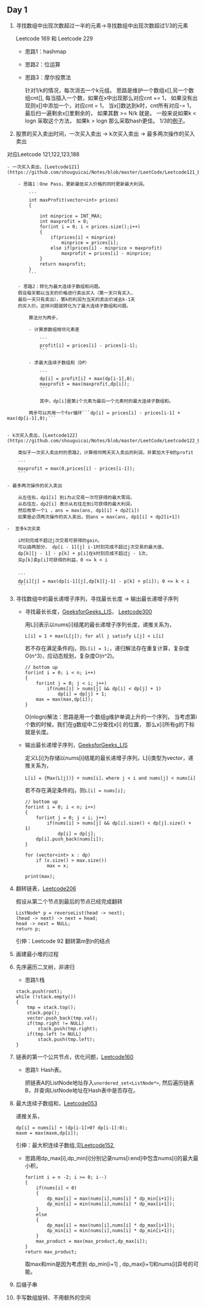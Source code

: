 ## Day 1

1. 寻找数组中出现次数超过一半的元素->寻找数组中出现次数超过1/3的元素

	Leetcode 169 和 Leetcode 229

	- 思路1：hashmap

	- 思路2：位运算

	- 思路3：摩尔投票法

		针对1/k的情况，每次消去一个k元组。
		思路是维护一个数组x[],另一个数组cnt[], 
		每当插入一个数，如果在x中出现那么对应cnt += 1，
		如果没有出现则x[]中添加一个，对应cnt = 1， 当x[]数达到k时，cnt所有对应-= 1，
		最后扫一遍剩余x[]里剩余的， 如果其数 >= N/k 就是。
		一般来说如果k < logn 采取这个方法， 如果k > logn 那么采取hash更佳。
		1/3的[例子](https://www.cnblogs.com/YaoDD/p/5276958.html)。

2. 股票的买入卖出时间，一次买入卖出 -> k次买入卖出 -> 最多两次操作的买入卖出

 对应Leetcode 121,122,123,188


	- 一次买入卖出，[Leetcode121](https://github.com/shouguicai/Notes/blob/master/LeetCode/Leetcode121_Best%20Time%20to%20Buy%20and%20Sell%20Stock.md)

		- 思路1：One Pass，更新最低买入价格的同时更新最大利润。

			```
			int maxProfit(vector<int> prices)
			{

				int minprice = INT_MAX;
				int maxprofit = 0;
				for(int i = 0; i < prices.size();i++)
				{
					if(prices[i] < minprice)
						minprice = prices[i];
					else if(prices[i] - minprice > maxprofit)
						maxprofit = prices[i] - minprice;
				}
				return maxprofit;
			}
			```

		- 思路2：转化为最大连续子数组和问题。
		假设每天都以当天的价格进行卖出买入（第一天只有买入，
		最后一天只有卖出），第k的利润为当天的卖出价减去k-1天
		的买入价。这样问题就转化为了最大连续子数组和问题。

			算法分为两步，

			- 计算原数组相邻元素差
			
				```
				profit[i] = prices[i] - prices[i-1];
				```

			- 求最大连续子数组和（DP）

				```
				dp[i] = profit[i] + max(dp[i-1],0);
				maxprofit = max(maxprofit,dp[i]);
				```

				其中，dp[i]是第i个元素为最后一个元素时的最大连续子数组和。

			两步可以共用一个for循环```dp[i] = prices[i] - prices[i-1] + max(dp[i-1],0);```


	- k次买入卖出，[Leetcode122](https://github.com/shouguicai/Notes/blob/master/LeetCode/Leetcode122_Best%20Time%20to%20Buy%20and%20Sell%20Stock%20II.md)

		类似于一次买入卖出时的思路2，计算相邻两天买入卖出的利润，并累加大于0的profit
		
		```
		maxprofit = max(0,prices[i] - prices[i-1]);
		```

	- 最多两次操作的买入卖出

		从左往右，dp1[i] 到i为止交易一次可获得的最大零润，
		从右往左，dp2[i] 表示从右往左到i可获得的最大利润，
		然后枚举一个i ，ans = max(ans, dp1[i] + dp2[i])
		如果是必须两次操作的买入卖出，则ans = max(ans, dp1[i] + dp2[i+1])

	-  至多k次买卖

		i时刻完成不超过j次交易可获得的gain， 
		可以由两部分， dp[i - 1][j] i-1时刻完成不超过j次交易的最大值，   
		dp[k][j - 1] - p[k] + p[i]在k时刻完成不超过j - 1次， 
		买p[k]卖p[i]可获得的利益，0 <= k < i


		```
		dp[i][j] = max(dp[i-1][j],dp[k][j-1] - p[k] + p[i]); 0 <= k < i
		```


3. 寻找数组中的最长递增子序列，寻找最长长度 -> 输出最长递增子序列

 	- 寻找最长长度，[GeeksforGeeks_LIS](https://github.com/shouguicai/Notes/blob/master/GeeksforGeeks/Longest%20Increasing%20Subsequence.md)，
 	  [Leetcode300](https://github.com/shouguicai/Notes/blob/master/LeetCode/Leetcode300_Longest%20Increasing%20Subsequence.md)

 	  	用L[i]表示以nums[i]结尾的最长递增子序列长度，递推关系为，

 	  	```
 	  	L[i] = 1 + max(L[j]); for all j satisfy L[j] < L[i] 
 	  	```

 	  	若不存在满足条件的j，则```L[i] = 1;```，递归解法存在重复计算，复杂度O(n^3)，应动态规划，复杂度O(n^2)。

 	  	```
 	  	// bottom up
        for(int i = 0; i < n; i++)
        {
            for(int j = 0; j < i; j++)
                if(nums[i] > nums[j] && dp[i] < dp[j] + 1)
                    dp[i] = dp[j] + 1;
            max = max(max,dp[i]);
        }
 	  	```

 	  	O(nlogn)解法：思路是用一个数组g维护单调上升的一个序列，
 	  		当考虑第i个数的时候，我们在g数组中二分查找x[i] 的位置， 
 	  		那么x[i]所有g的下标就是长度。



	- 输出最长递增子序列，[GeeksforGeeks_LIS](https://www.geeksforgeeks.org/construction-of-longest-increasing-subsequence-using-dynamic-programming/)

		定义L[i]为存储以nums[i]结尾的最长递增子序列，L[i]类型为vector，递推关系为，
		
		```
		L[i] = {Max(L[j])} + nums[i]，where j < i and nums[j] < nums[i]
		```
		若不存在满足条件的j，则```L[i] = nums[i];```

		```
 	  	// bottom up
        for(int i = 0; i < n; i++)
        {
            for(int j = 0; j < i; j++)
                if(nums[i] > nums[j] && dp[i].size() < dp[j].size() + 1)
                    dp[i] = dp[j];
            dp[i].push_back(nums[i]);
        }

        for (vector<int> x : dp)
        	if (x.size() > max.size())
            	max = x;

        print(max);
        ```

4. 翻转链表，[Leetcode206](https://github.com/shouguicai/Notes/blob/master/LeetCode/Leetcode206_Reverse%20Linked%20List.md)

	假设从第二个节点到最后的节点已经完成翻转

	```
    ListNode* p = reverseList(head -> next);
    (head -> next) -> next = head;
    head -> next = NULL;
    return p;
	```

	引伸：Leetcode 92  翻转第m到n的结点

5. 画建最小堆的过程
6. 先序遍历二叉树，非递归

	- 思路1:栈

	```
	stack.push(root);
	while (!stack.empty())
	{
		tmp = stack.top();
		stack.pop();
  		vector.push_back(tmp.val);
  		if(tmp.right != NULL)
  			stack.push(tmp.right);
  		if(tmp.left != NULL)
  			stack.push(tmp.left);
	}
	```

7. 链表的第一个公共节点，优化问题，[Leetcode160](https://github.com/shouguicai/Notes/blob/master/LeetCode/Leetcode160_Intersection%20of%20Two%20Linked%20Lists.md)

	- 思路1: Hash表。

		把链表A的ListNode地址存入```unordered_set<ListNode*>```,
	然后遍历链表B，并查询ListNode地址在Hash表中是否存在。

8. 最大连续子数组和，[Leetcode053](https://github.com/shouguicai/Notes/blob/master/LeetCode/Leetcode053_Maximum%20Subarray.md)

	递推关系，

	```
	dp[i] = nums[i] + (dp[i-1]>0? dp[i-1]:0);
    maxm = max(maxm,dp[i]);
	```

	引伸：最大积连续子数组,见[Leetcode152](https://github.com/shouguicai/Notes/blob/master/LeetCode/Leetcode152_Maximum%20Product%20Subarray.md),

	- 思路用dp_max[i],dp_min[i]分别记录nums[i:end]中包含nums[i]的最大最小积，

		```
		for(int i = n -2; i >= 0; i--)
        {   
            if(nums[i] < 0)
            {
                dp_max[i] = max(nums[i],nums[i] * dp_min[i+1]);
                dp_min[i] = min(nums[i],nums[i] * dp_max[i+1]);
            }
            else
            {
                dp_max[i] = max(nums[i],nums[i] * dp_max[i+1]);
                dp_min[i] = min(nums[i],nums[i] * dp_min[i+1]);
            }
            max_product = max(max_product,dp_max[i]);
        }
        return max_product;
		```

		取max和min是因为考虑到 dp_min[i+1] , dp_max[i+1]和nums[i]异号的可能。

9. 后缀子串
10. 手写数组旋转、不用额外的空间